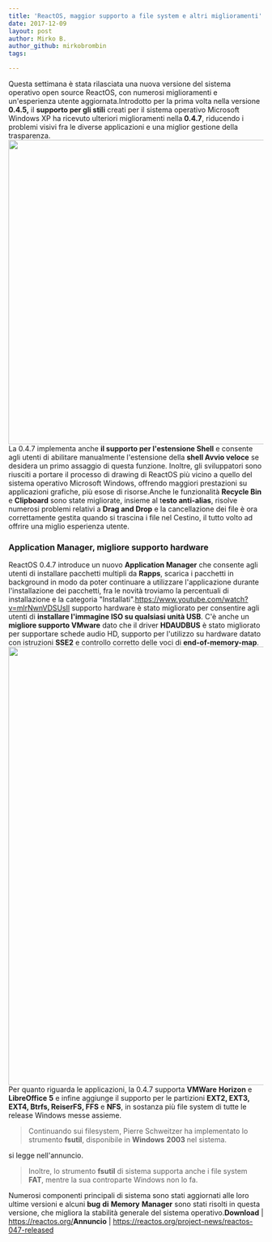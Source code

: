```yaml
---
title: 'ReactOS, maggior supporto a file system e altri miglioramenti'
date: 2017-12-09
layout: post
author: Mirko B.
author_github: mirkobrombin
tags:

---
```

Questa settimana è stata rilasciata una nuova versione del sistema operativo open source ReactOS, con numerosi miglioramenti e un'esperienza utente aggiornata.Introdotto per la prima volta nella versione<strong> 0.4.5,</strong> il <strong>supporto per gli stili</strong> creati per il sistema operativo Microsoft Windows XP ha ricevuto ulteriori miglioramenti nella<strong> 0.4.7</strong>, riducendo i problemi visivi fra le diverse applicazioni e una miglior gestione della trasparenza.<img class="aligncenter wp-image-3162 size-full size-full wp-image-242" src="https://linuxhub.it/wordpress/wp-content/uploads/2017/12/reactos-2-linuxhub.jpg" alt="" width="800" height="600" />La 0.4.7 implementa anche <strong>il supporto per l'estensione Shell</strong> e consente agli utenti di abilitare manualmente l'estensione della <strong>shell Avvio veloce</strong> se desidera un primo assaggio di questa funzione. Inoltre, gli sviluppatori sono riusciti a portare il processo di drawing di ReactOS più vicino a quello del sistema operativo Microsoft Windows, offrendo maggiori prestazioni su applicazioni grafiche, più esose di risorse.Anche le funzionalità <strong>Recycle Bin</strong> e <strong>Clipboard</strong> sono state migliorate, insieme al t<strong>esto anti-alias</strong>, risolve numerosi problemi relativi a <strong>Drag and Drop</strong> e la cancellazione dei file è ora correttamente gestita quando si trascina i file nel Cestino, il tutto volto ad offrire una miglio esperienza utente.<h3>Application Manager, migliore supporto hardware</h3>ReactOS 0.4.7 introduce un nuovo <strong>Application Manager</strong> che consente agli utenti di installare pacchetti multipli da <strong>Rapps</strong>, scarica i pacchetti in background in modo da poter continuare a utilizzare l'applicazione durante l'installazione dei pacchetti, fra le novità troviamo la percentuali di installazione e la categoria "Installati".https://www.youtube.com/watch?v=mlrNwnVDSUsIl supporto hardware è stato migliorato per consentire agli utenti di <strong>installare l'immagine ISO su qualsiasi unità USB</strong>. C'è anche un <strong>migliore supporto VMware</strong> dato che il driver <strong>HDAUDBUS</strong> è stato migliorato per supportare schede audio HD, supporto per l'utilizzo su hardware datato con istruzioni <strong>SSE2</strong> e controllo corretto delle voci di <strong>end-of-memory-map</strong>.<img class="aligncenter wp-image-3163 size-full size-full wp-image-243" src="https://linuxhub.it/wordpress/wp-content/uploads/2017/12/reactos-1-linuxhub.jpg" alt="" width="1152" height="864" />Per quanto riguarda le applicazioni, la 0.4.7 supporta <strong>VMWare</strong> <strong>Horizon</strong> e <strong>LibreOffice</strong> <strong>5</strong> e infine aggiunge il supporto per le partizioni <strong>EXT2, EXT3, EXT4, Btrfs, ReiserFS, FFS</strong> e <strong>NFS</strong>, in sostanza più file system di tutte le release Windows messe assieme.<blockquote>Continuando sui filesystem, Pierre Schweitzer ha implementato lo strumento <strong>fsutil</strong>, disponibile in <strong>Windows</strong> <strong>2003 </strong>nel sistema.</blockquote>si legge nell'annuncio.<blockquote>Inoltre, lo strumento <strong>fsutil</strong> di sistema supporta anche i file system <strong>FAT</strong>, mentre la sua controparte Windows non lo fa.</blockquote>Numerosi componenti principali di sistema sono stati aggiornati alle loro ultime versioni e alcuni <strong>bug</strong> <strong>di</strong> <strong>Memory</strong> <strong>Manager</strong> sono stati risolti in questa versione, che migliora la stabilità generale del sistema operativo.<strong>Download</strong> | <a href="https://reactos.org/">https://reactos.org/</a><strong>Annuncio</strong> | <a href="https://reactos.org/project-news/reactos-047-released">https://reactos.org/project-news/reactos-047-released</a>